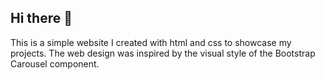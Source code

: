 ## Hi there 👋

This is a simple website I created with html and css to showcase my projects.
The web design was inspired by the visual style of the Bootstrap Carousel component.